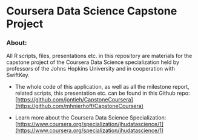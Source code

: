 # Coursera Data Science Capstone Project

### About:
All R scripts, files, presentations etc. in this repository are materials for the capstone project of the Coursera Data Science specialization held by professors of the Johns Hopkins University and in cooperation with SwiftKey.


* The whole code of this application, as well as all the milestone report, related scripts, this presentation  etc. can be found in this Github repo: 
[https://github.com/jontieh/CapstoneCoursera](https://github.com/mhnierhoff/CapstoneCoursera)


* Learn more about the Coursera Data Science Specialization: [https://www.coursera.org/specialization/jhudatascience/1](https://www.coursera.org/specialization/jhudatascience/1)
